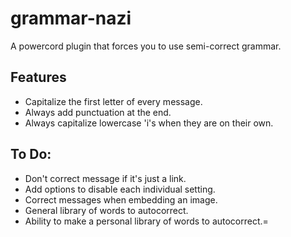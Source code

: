 # grammar-nazi
A powercord plugin that forces you to use semi-correct grammar.

## Features
* Capitalize the first letter of every message.
* Always add punctuation at the end.
* Always capitalize lowercase 'i's when they are on their own.

## To Do:
* Don't correct message if it's just a link.
* Add options to disable each individual setting.
* Correct messages when embedding an image.
* General library of words to autocorrect.
* Ability to make a personal library of words to autocorrect.=
